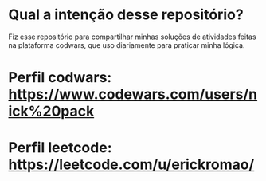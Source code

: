 
# Qual a intenção desse repositório? #

Fiz esse repositório para compartilhar minhas soluções de atividades feitas na 
plataforma codwars, que uso diariamente para praticar minha lógica.

# Perfil codwars: https://www.codewars.com/users/nick%20pack
# Perfil leetcode: https://leetcode.com/u/erickromao/